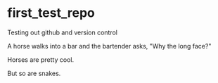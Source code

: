 # first_test_repo
Testing out github and version control

A horse walks into a bar and the bartender asks, "Why the long face?"

Horses are pretty cool.

But so are snakes.

